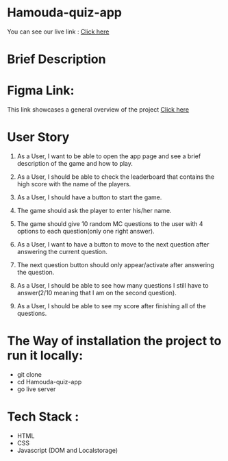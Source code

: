 # Hamouda-quiz-app

You can see our live link  : [ Click here](https://gsg-g10.github.io/Hamouda-quiz-app/)

# Brief Description

# Figma Link:
This link showcases a general overview of the project [ Click here](https://www.figma.com/file/4TlboxOaGunS3ssu6GMTFV/quiz?node-id=0%3A1)

# User Story
1. As a User, I want to be able to open the app page and see a brief description of the game and how to play.

2. As a User, I should be able to check the leaderboard that contains the high score with the name of the players.

3. As a User, I should have a button to start the game.

4. The game should ask the player to enter his/her name.

5. The game should give 10 random MC questions to the user with 4 options to each question(only one right answer).

6. As a User, I want to have a button to move to the next question after answering the current question.

7. The next question button should only appear/activate after answering the question.

8. As a User, I should be able to see how many questions I still have to answer(2/10 meaning that I am on the second question).

9. As a User, I should be able to see my score after finishing all of the questions.

# The Way of installation the project to run it locally:
 
 * git clone
 * cd Hamouda-quiz-app
 * go live server

 # Tech Stack :
 * HTML
 * CSS
 * Javascript (DOM and Localstorage)